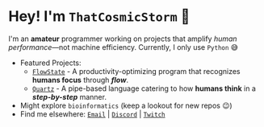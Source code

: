 # Hey! I'm `ThatCosmicStorm` :wave:

I'm an **amateur** programmer working on projects that amplify *human performance*—not machine efficiency.
Currently, I only use `Python` :sweat_smile:

- Featured Projects:
  - [`FlowState`](https://github.com/thatcosmicstorm/FlowState) - A productivity-optimizing program that recognizes **humans focus** through ***flow***.
  - [`Quartz`](https://github.com/thatcosmicstorm/quartz) - A pipe-based language catering to how **humans think** in a ***step-by-step*** manner.
- Might explore `bioinformatics` (keep a lookout for new repos :wink:)
- Find me elsewhere: [`Email`](mailto:astronomerr2@gmail.com) | [`Discord`](https://discordapp.com/users/940753634654842922) | [`Twitch`](https://twitch.tv/thatcosmicstorm)
